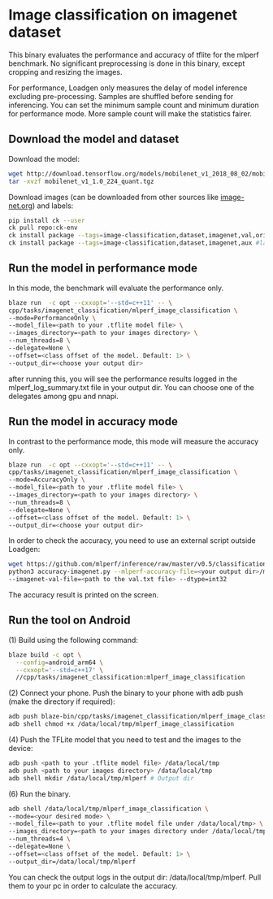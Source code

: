 # Image classification on imagenet dataset

This binary evaluates the performance and accuracy of tflite for the mlperf
benchmark. No significant preprocessing is done in this binary, except cropping
and resizing the images.

For performance, Loadgen only measures the delay of model inference excluding
pre-processing. Samples are shuffled before sending for inferencing. You can set
the minimum sample count and minimum duration for performance mode. More sample
count will make the statistics fairer.

## Download the model and dataset

Download the model:

```bash
wget http://download.tensorflow.org/models/mobilenet_v1_2018_08_02/mobilenet_v1_1.0_224_quant.tgz
tar -xvzf mobilenet_v1_1.0_224_quant.tgz
```

Download images (can be downloaded from other sources like
[image-net.org](http://image-net.org/challenges/LSVRC/2012/)) and labels:

```bash
pip install ck --user
ck pull repo:ck-env
ck install package --tags=image-classification,dataset,imagenet,val,original,full #images
ck install package --tags=image-classification,dataset,imagenet,aux #labels
```

## Run the model in performance mode

In this mode, the benchmark will evaluate the performance only.

```bash
blaze run  -c opt --cxxopt='--std=c++11' -- \
cpp/tasks/imagenet_classification/mlperf_image_classification \
--mode=PerformanceOnly \
--model_file=<path to your .tflite model file> \
--images_directory=<path to your images directory> \
--num_threads=8 \
--delegate=None \
--offset=<class offset of the model. Default: 1> \
--output_dir=<choose your output dir>
```

after running this, you will see the performance results logged in the
mlperf_log_summary.txt file in your output dir. You can choose one of the
delegates among gpu and nnapi.

## Run the model in accuracy mode

In contrast to the performance mode, this mode will measure the accuracy only.

```bash
blaze run  -c opt --cxxopt='--std=c++11' -- \
cpp/tasks/imagenet_classification/mlperf_image_classification \
--mode=AccuracyOnly \
--model_file=<path to your .tflite model file> \
--images_directory=<path to your images directory> \
--num_threads=8 \
--delegate=None \
--offset=<class offset of the model. Default: 1> \
--output_dir=<choose your output dir>
```

In order to check the accuracy, you need to use an external script outside
Loadgen:

```bash
wget https://github.com/mlperf/inference/raw/master/v0.5/classification_and_detection/tools/accuracy-imagenet.py
python3 accuracy-imagenet.py --mlperf-accuracy-file=<your output dir>/mlperf_log_accuracy.json \
--imagenet-val-file=<path to the val.txt file> --dtype=int32
```

The accuracy result is printed on the screen.

## Run the tool on Android

(1) Build using the following command:

```bash
blaze build -c opt \
  --config=android_arm64 \
  --cxxopt='--std=c++17' \
  //cpp/tasks/imagenet_classification:mlperf_image_classification
```

(2) Connect your phone. Push the binary to your phone with adb push (make the
directory if required):

```bash
adb push blaze-bin/cpp/tasks/imagenet_classification/mlperf_image_classification /data/local/tmp
adb shell chmod +x /data/local/tmp/mlperf_image_classification
```

(4) Push the TFLite model that you need to test and the images to the device:

```bash
adb push <path to your .tflite model file> /data/local/tmp
adb push <path to your images directory> /data/local/tmp
adb shell mkdir /data/local/tmp/mlperf # Output dir
```

(6) Run the binary.

```bash
adb shell /data/local/tmp/mlperf_image_classification \
--mode=<your desired mode> \
--model_file=<path to your .tflite model file under /data/local/tmp> \
--images_directory=<path to your images directory under /data/local/tmp> \
--num_threads=4 \
--delegate=None \
--offset=<class offset of the model. Default: 1> \
--output_dir=/data/local/tmp/mlperf
```

You can check the output logs in the output dir: /data/local/tmp/mlperf. Pull
them to your pc in order to calculate the accuracy.
